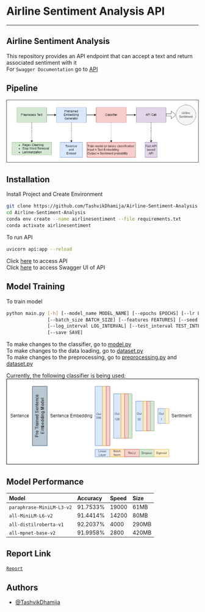 
# Airline Sentiment Analysis API <a name="TOP"></a>

- - - - 
## Airline Sentiment Analysis

This repository provides an API endpoint that can accept a text and return associated sentiment with it  
For `Swagger Documentation` go to [API](https://github.com/TashvikDhamija/Airline-Sentiment-Analysis/blob/master/api.json)

## Pipeline

![Screenshot](https://github.com/TashvikDhamija/Airline-Sentiment-Analysis/blob/master/imgs/Pipeline.png)


## Installation

Install Project and Create Environment

```bash
git clone https://github.com/TashvikDhamija/Airline-Sentiment-Analysis
cd Airline-Sentiment-Analysis
conda env create --name airlinesentiment --file requirements.txt
conda activate airlinesentiment
```

To run API

```bash
uvicorn api:app --reload
```

Click [here](http://127.0.0.1:8000/) to access API \
Click [here](http://127.0.0.1:8000/docs) to access Swagger UI of API

## Model Training

To train model

```bash
python main.py [-h] [--model_name MODEL_NAME] [--epochs EPOCHS] [--lr LR]
               [--batch_size BATCH_SIZE] [--features FEATURES] [--seed SEED]
               [--log_interval LOG_INTERVAL] [--test_interval TEST_INTERVAL]
               [--save SAVE]
```

To make changes to the classifier, go to [model.py](https://github.com/TashvikDhamija/Airline-Sentiment-Analysis/blob/master/model.py) \
To make changes to the data loading, go to [dataset.py](https://github.com/TashvikDhamija/Airline-Sentiment-Analysis/blob/master/dataset.py) \
To make changes to the preprocessing, go to [preprocessing.py](https://github.com/TashvikDhamija/Airline-Sentiment-Analysis/blob/master/preprocessing.py) and [dataset.py](https://github.com/TashvikDhamija/Airline-Sentiment-Analysis/blob/master/dataset.py) 

Currently, the following classifier is being used: \
![Screenshot](https://github.com/TashvikDhamija/Airline-Sentiment-Analysis/blob/master/imgs/Classifier.png)

## Model Performance


| Model | Accuracy     | Speed |  Size             | 
| :-------- | :------- | :------------------------- |:--|
| `paraphrase-MiniLM-L3-v2` | 91.7533% |19000 | 61MB|
| `all-MiniLM-L6-v2` | 91.4414% |14200 | 80MB|
| `all-distilroberta-v1` | 92.2037% |4000 | 290MB|
| `all-mpnet-base-v2` | 91.9958% |2800 | 420MB|

## Report Link
[`Report`](https://github.com/TashvikDhamija/Airline-Sentiment-Analysis/blob/master/Sentiment%20Analysis%20API.pdf)

## Authors

- [@TashvikDhamija](https://www.github.com/TashvikDhamija)
